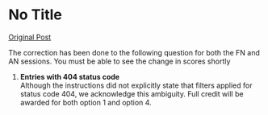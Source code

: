 # No Title

[Original Post](https://discourse.onlinedegree.iitm.ac.in/t/172707/15)

<p>The correction has been done to the following question for both the FN and AN sessions. You must be able to see the change in scores shortly</p>
<ol>
<li><strong>Entries with 404 status code</strong><br>
Although the instructions did not explicitly state that filters applied for status code 404, we acknowledge this ambiguity. Full credit will be awarded for both option 1 and option 4.</li>
</ol>